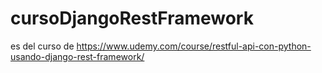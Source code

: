 # cursoDjangoRestFramework

es del curso de 
https://www.udemy.com/course/restful-api-con-python-usando-django-rest-framework/
